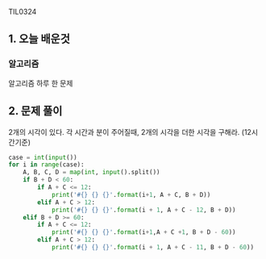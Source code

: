 TIL0324

## 1. 오늘 배운것

### 알고리즘



알고리즘 하루 한 문제

## 2. 문제 풀이

 2개의 시각이 있다. 각 시간과 분이 주어질때, 2개의 시각을 더한 시각을 구해라. (12시간기준)

``````python
case = int(input())
for i in range(case):
    A, B, C, D = map(int, input().split())
    if B + D < 60:
        if A + C <= 12:
            print('#{} {} {}'.format(i+1, A + C, B + D))
        elif A + C > 12:
            print('#{} {} {}'.format(i + 1, A + C - 12, B + D))
    elif B + D >= 60:
        if A + C <= 12:
            print('#{} {} {}'.format(i+1,A + C +1, B + D - 60))
        elif A + C > 12:
            print('#{} {} {}'.format(i + 1, A + C - 11, B + D - 60))
``````



